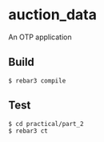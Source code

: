 auction_data
=====

An OTP application

Build
-----

    $ rebar3 compile

Test
----
    $ cd practical/part_2
    $ rebar3 ct
